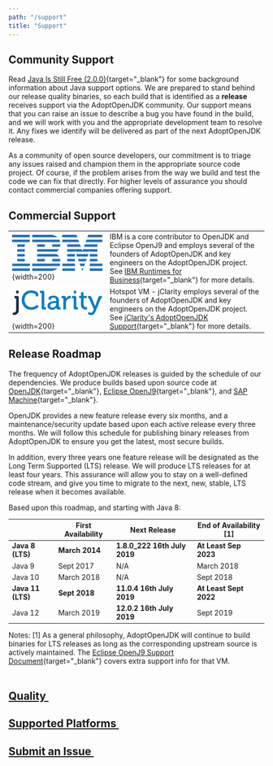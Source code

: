 ```yaml
---
path: "/support"
title: "Support"
---
```

## Community Support
Read [Java Is Still Free (2.0.0)](https://medium.com/@javachampions/java-is-still-free-2-0-0-6b9aa8d6d244){target="_blank"} for some background information about Java support options. We are prepared to stand behind our release quality binaries, so each build that is identified as a **release** receives support via the AdoptOpenJDK community. Our support means that you can raise an issue to describe a bug you have found in the build, and we will work with you and the appropriate development team to resolve it. Any fixes we identify will be delivered as part of the next AdoptOpenJDK release.

As a community of open source developers, our commitment is to triage any issues raised and champion them in the appropriate source code project. Of course, if the problem arises from the way we build and test the code we can fix that directly. For higher levels of assurance you should contact commercial companies offering support.

## Commercial Support

<div class="commercial-support">

|||
|--- |--- |
|![IBM logo](/images/ibm.svg){width=200}|IBM is a core contributor to OpenJDK and Eclipse OpenJ9 and employs several of the founders of AdoptOpenJDK and key engineers on the AdoptOpenJDK project. See [IBM Runtimes for Business](https://www.ibm.com/cloud/support-for-runtimes){target="_blank"} for more details.|
|![jClarity logo](/images/jclarity.png){width=200}|Hotspot VM - jClarity employs several of the founders of AdoptOpenJDK and key engineers on the AdoptOpenJDK project. See [jClarity's AdoptOpenJDK Support](https://www.jclarity.com/adoptopenjdk-support/){target="_blank"} for more details.|

</div>

## Release Roadmap
The frequency of AdoptOpenJDK releases is guided by the schedule of our dependencies. We produce builds based upon source code at [OpenJDK](https://openjdk.java.net/){target="_blank"}, [Eclipse OpenJ9](https://www.eclipse.org/openj9/){target="_blank"}, and [SAP Machine](https://sap.github.io/SapMachine/){target="_blank"}.

OpenJDK provides a new feature release every six months, and a maintenance/security update based upon each active release every three months. We will follow this schedule for publishing binary releases from AdoptOpenJDK to ensure you get the latest, most secure builds.

In addition, every three years one feature release will be designated as the Long Term Supported (LTS) release. We will produce LTS releases for at least four years. This assurance will allow you to stay on a well-defined code stream, and give you time to migrate to the next, new, stable, LTS release when it becomes available.

Based upon this roadmap, and starting with Java 8:

||First Availability|Next Release|End of Availability [1]|
|--- |--- |--- |--- |
|**Java 8 (LTS)**|**March 2014**|**1.8.0_222 16th July 2019**|**At Least Sep 2023**|
|Java 9|Sept 2017|N/A|March 2018|
|Java 10|March 2018|N/A|Sept 2018|
|**Java 11 (LTS)**|**Sept 2018**|**11.0.4 16th July 2019**|**At Least Sept 2022**|
|Java 12|March 2019|**12.0.2 16th July 2019**|Sept 2019|

Notes:
[1] As a general philosophy, AdoptOpenJDK will continue to build binaries for LTS releases as long as the corresponding upstream source is actively maintained. The [Eclipse OpenJ9 Support Document](https://www.eclipse.org/openj9/docs/openj9_support/){target="_blank"} covers extra support info for that VM.

<div class="home-links" style="margin-top: 3rem;">
  <a href="./quality" class="no-underline home-links">
    <h2 class="inline-block zero-margin">Quality&nbsp;<i class="fa fa-arrow-circle-o-right" aria-hidden="true"></i></h2>
  </a>
  <a href="./supported_platforms" class="no-underline home-links">
    <h2 class="inline-block zero-margin">Supported Platforms&nbsp;<i class="fa fa-arrow-circle-o-right" aria-hidden="true"></i></h2>
  </a>
  <a href="https://github.com/AdoptOpenJDK/openjdk-build/issues" class="no-underline home-links" target="_blank">
    <h2 class="inline-block zero-margin">Submit an Issue&nbsp;<i class="fa fa-arrow-circle-o-right" aria-hidden="true"></i></h2>
  </a>
</div>
